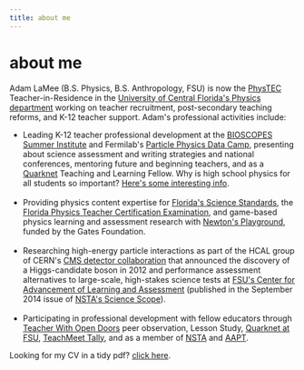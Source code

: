 ```yaml
---
title: about me
---
```


# about me

Adam LaMee (B.S. Physics, B.S. Anthropology, FSU) is now the <a href="http://physics.cos.ucf.edu/phystec/">PhysTEC</a> Teacher-in-Residence in the <a href="http://physics.cos.ucf.edu/phystec/">University of Central Florida's Physics department</a> working on teacher recruitment, post-secondary teaching reforms, and K-12 teacher support. Adam's professional activities include:  
<ul>
	<li>Leading K-12 teacher professional development at the <a href="http://www.cpalms.org/stemlearn/stemlearn.aspx">BIOSCOPES Summer Institute</a> and Fermilab's <a href="http://quarknet.fnal.gov/projects/summer14/">Particle Physics Data Camp</a>, presenting about science assessment and writing strategies and national conferences, mentoring future and beginning teachers, and as a <a href="http://quarknet.fnal.gov/">Quarknet</a> Teaching and Learning Fellow. Why is high school physics for all students so important? <a href="./why_physics">Here's some interesting info</a>.</li><br />
	<li>Providing physics content expertise for <a href="http://www.cpalms.org/Public/">Florida's Science Standards</a>, the <a href="http://www.fldoe.org/edcert/">Florida Physics Teacher Certification Examination</a>, and game-based physics learning and assessment research with <a href="http://www.empiricalgames.org/projects.html">Newton's Playground</a>, funded by the Gates Foundation.</li><br />
	<li>Researching high-energy particle interactions as part of the HCAL group of CERN's <a href="http://cms.web.cern.ch/">CMS detector collaboration</a> that announced the discovery of a Higgs-candidate boson in 2012 and performance assessment alternatives to large-scale, high-stakes science tests at <a href="http://www.cala.fsu.edu/ies/">FSU's Center for Advancement of Learning and Assessment</a> (published in the September 2014 issue of <a href="http://www.nsta.org/middleschool/">NSTA's Science Scope</a>).</li><br />
	<li>Participating in professional development with fellow educators through <a href="http://tapestryeducatorinitiative.org/initiatives/twod/">Teacher With Open Doors</a> peer observation, Lesson Study, <a href="http://www.hep.fsu.edu/~wahl/Quarknet/">Quarknet at FSU</a>, <a href="http://tapestryeducatorinitiative.org/initiatives/teachmeettally/">TeachMeet Tally</a>, and as a member of <a href="http://www.nsta.org/">NSTA</a> and <a href="http://www.aapt.org/">AAPT</a>.</li>
</ul>


Looking for my CV in a tidy pdf? <a href="./LaMee_CV_web.pdf">click here</a>.
